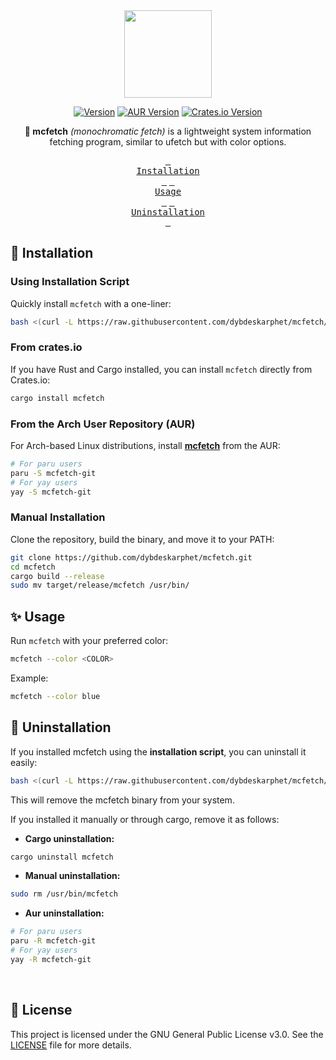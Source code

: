 <div align="center">
<img height="140" src="img/preview.png"/>

[![Version](https://img.shields.io/github/v/release/dybdeskarphet/mcfetch?logo=github&labelColor=%230D0D0D&color=%239DD49E)](https://github.com/dybdeskarphet/mcfetch/releases/latest)
[![AUR Version](https://img.shields.io/aur/version/mcfetch-git?style=flat&logo=arch-linux&label=aur&labelColor=%230D0D0D&color=%239DD49E)](https://aur.archlinux.org/packages/mcfetch-git)
[![Crates.io Version](https://img.shields.io/crates/v/mcfetch?logo=rust&labelColor=0d0d0d&color=9DD49E)](https://crates.io/crates/mcfetch)

<b>🌈 mcfetch</b> <i>(monochromatic fetch)</i> is a lightweight system information fetching program, similar to ufetch but with color options.

<a href="#-installation"><kbd> <br>Installation<br> </kbd></a> <a href="#-usage"><kbd> <br>Usage<br> </kbd></a> <a href="#-uninstallation"><kbd> <br>Uninstallation<br> </kbd></a>

</div>

## 🔧 Installation

### Using Installation Script

Quickly install `mcfetch` with a one-liner:

```bash
bash <(curl -L https://raw.githubusercontent.com/dybdeskarphet/mcfetch/main/install.sh)
```

### From crates.io

If you have Rust and Cargo installed, you can install `mcfetch` directly from Crates.io:

```bash
cargo install mcfetch
```

### From the Arch User Repository (AUR)

For Arch-based Linux distributions, install [**mcfetch**](https://aur.archlinux.org/packages/mcfetch-git) from the AUR:

```bash
# For paru users
paru -S mcfetch-git
# For yay users
yay -S mcfetch-git
```

### Manual Installation

Clone the repository, build the binary, and move it to your PATH:

```bash
git clone https://github.com/dybdeskarphet/mcfetch.git
cd mcfetch
cargo build --release
sudo mv target/release/mcfetch /usr/bin/
```

## ✨ Usage

Run `mcfetch` with your preferred color:

```bash
mcfetch --color <COLOR>
```

Example:

```bash
mcfetch --color blue
```

## 🚮 Uninstallation

If you installed mcfetch using the **installation script**, you can uninstall it easily:

```bash
bash <(curl -L https://raw.githubusercontent.com/dybdeskarphet/mcfetch/main/install.sh) --uninstall
```

This will remove the mcfetch binary from your system.

If you installed it manually or through cargo, remove it as follows:

- **Cargo uninstallation:**

```bash
cargo uninstall mcfetch
```

- **Manual uninstallation:**

```bash
sudo rm /usr/bin/mcfetch
```

- **Aur uninstallation:**

```bash
# For paru users
paru -R mcfetch-git
# For yay users
yay -R mcfetch-git
```

<br>

## 📜 License

This project is licensed under the GNU General Public License v3.0.
See the [LICENSE](https://github.com/dybdeskarphet/mcfetch/blob/main/LICENSE) file for more details.
